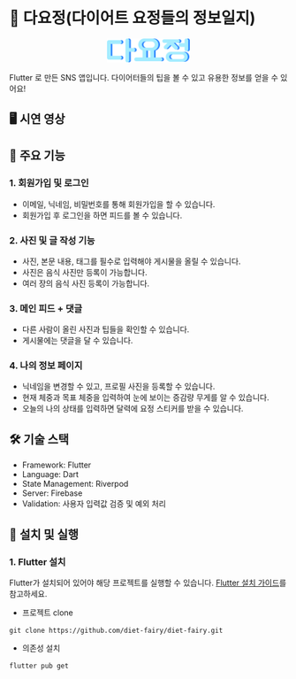 # 🧚 다요정(다이어트 요정들의 정보일지)

<p align='center'>
    <img src='assets/logo/text-logo2.png' width="150" >
</p>

Flutter 로 만든 SNS 앱입니다. 다이어터들의 팁을 볼 수 있고 유용한 정보를 얻을 수 있어요!

## 🖥 시연 영상

## 📌 주요 기능
### 1. 회원가입 및 로그인
- 이메일, 닉네임, 비밀번호를 통해 회원가입을 할 수 있습니다.
- 회원가입 후 로그인을 하면 피드를 볼 수 있습니다.

### 2. 사진 및 글 작성 기능
- 사진, 본문 내용, 태그를 필수로 입력해야 게시물을 올릴 수 있습니다.
- 사진은 음식 사진만 등록이 가능합니다.
- 여러 장의 음식 사진 등록이 가능합니다.

### 3. 메인 피드 + 댓글
- 다른 사람이 올린 사진과 팁들을 확인할 수 있습니다.
- 게시물에는 댓글을 달 수 있습니다.

### 4. 나의 정보 페이지
- 닉네임을 변경할 수 있고, 프로필 사진을 등록할 수 있습니다. 
- 현재 체중과 목표 체중을 입력하여 눈에 보이는 증감량 무게를 알 수 있습니다.
- 오늘의 나의 상태를 입력하면 달력에 요정 스티커를 받을 수 있습니다.

## 🛠 기술 스택
- Framework: Flutter
- Language: Dart
- State Management: Riverpod
- Server: Firebase
- Validation: 사용자 입력값 검증 및 예외 처리

## 👀 설치 및 실행
### 1. Flutter 설치
Flutter가 설치되어 있어야 해당 프로젝트를 실행할 수 있습니다. [Flutter 설치 가이드](https://docs.flutter.dev/get-started/install)를 참고하세요.

- 프로젝트 clone
```
git clone https://github.com/diet-fairy/diet-fairy.git
```
- 의존성 설치
```
flutter pub get
```